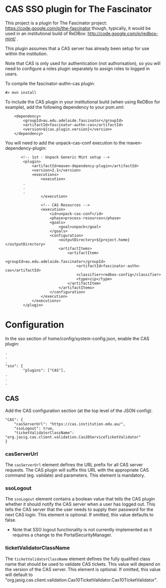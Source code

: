 CAS SSO plugin for The Fascinator
====================

This project is a plugin for The Fascinator project: https://code.google.com/p/the-fascinator
though, typically, it would be used in an institutional build of ReDBox: http://code.google.com/p/redbox-mint/ .

This plugin assumes that a CAS server has already been setup for use within the institution.

Note that CAS is only used for authentication (not authorisation), so you will need to configure a
roles plugin separately to assign roles to logged in users.

To compile the fascinator-authn-cas plugin:

	#> mvn install

To include the CAS plugin in your institutional build (when using ReDBox for example),
add the following dependency to your pom.xml:

		<dependency>
			<groupId>au.edu.adelaide.fascinator</groupId>
		    <artifactId>fascinator-authn-cas</artifactId>
		    <version>${cas.plugin.version}</version>
		</dependency>

You will need to add the unpack-cas-conf execution to the maven-dependency-plugin:

           <!-- 1st - Unpack Generic Mint setup -->
            <plugin>
                <artifactId>maven-dependency-plugin</artifactId>
                <version>2.1</version>
                <executions>
                    <execution>
			.
			.
			.
                    </execution>

					<!-- CAS Resources -->
					<execution>
						<id>unpack-cas-conf</id>
						<phase>process-resources</phase>
						<goals>
							<goal>unpack</goal>
						</goals>
						<configuration>
							<outputDirectory>${project.home}</outputDirectory>
							<artifactItems>
								<artifactItem>
								    <groupId>au.edu.adelaide.fascinator</groupId>
								    <artifactId>fascinator-authn-cas</artifactId>
									<classifier>redbox-config</classifier>
									<type>zip</type>
								</artifactItem>
							</artifactItems>
						</configuration>
					</execution>
                </executions>
            </plugin>

Configuration
====

In the sso section of home/config/system-config.json, enable the CAS plugin:

	.
	.
	.
	"sso": {
        	"plugins": ["CAS"],
	.
	.
	.

CAS
---

Add the CAS configuration section (at the top level of the JSON config):

    "CAS": {
        "casServerUrl": "https://cas.institution.edu.au/",
        "ssoLogout": true,
        "ticketValidatorClassName": "org.jasig.cas.client.validation.Cas20ServiceTicketValidator"
    }

### casServerUrl
The `casServerUrl` element defines the URL prefix for all CAS server requests. The CAS plugin will suffix
this URL with the appropriate CAS command (eg. validate) and parameters. This element is mandatory.

### ssoLogout
The `ssoLogout` element contains a boolean value that tells the CAS plugin whether it should notify the
CAS server when a user has logged out. This tells the CAS server that the user needs to supply their password
for the next CAS login. This element is optional. If omitted, this value defaults to false.
* Note that SSO logout functionality is not currently implemented as it requires a change to the PortalSecurityManager.

### ticketValidatorClassName
The `ticketValidatorClassName` element defines the fully qualified class name that should be used to
validate CAS tickets. This value will depend on the version of the CAS server. This element is optional.
If omitted, this value will default to "org.jasig.cas.client.validation.Cas10TicketValidator.Cas10TicketValidator".
